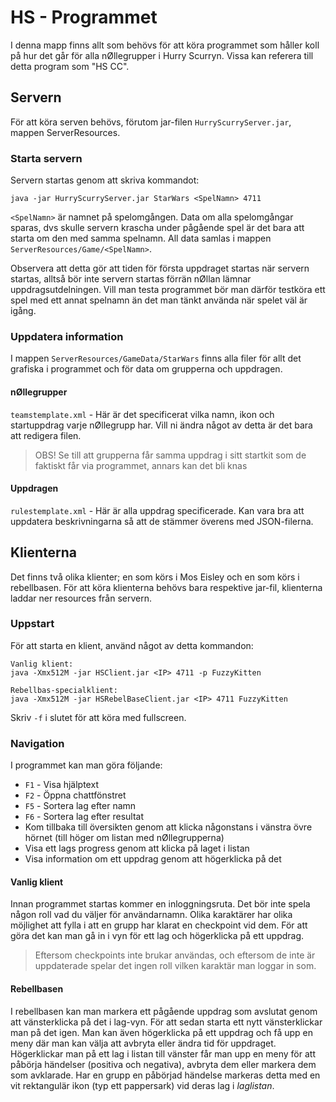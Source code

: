 # HS - Programmet
I denna mapp finns allt som behövs för att köra programmet som håller koll på hur det går för alla nØllegrupper i Hurry Scurryn. Vissa kan referera till detta program som "HS CC".

## Servern

För att köra serven behövs, förutom jar-filen `HurryScurryServer.jar`, mappen ServerResources.

### Starta servern
Servern startas genom att skriva kommandot:
```
java -jar HurryScurryServer.jar StarWars <SpelNamn> 4711
```

`<SpelNamn>` är namnet på spelomgången. Data om alla spelomgångar sparas, dvs skulle servern krascha under pågående spel är det bara att starta om den med samma spelnamn. All data samlas i mappen `ServerResources/Game/<SpelNamn>`.

Observera att detta gör att tiden för första uppdraget startas när servern startas, alltså bör inte servern startas förrän nØllan lämnar uppdragsutdelningen. Vill man testa programmet bör man därför testköra ett spel med ett annat spelnamn än det man tänkt använda när spelet väl är igång.

### Uppdatera information
I mappen `ServerResources/GameData/StarWars` finns alla filer för allt det grafiska i programmet och för data om grupperna och uppdragen.

#### nØllegrupper
`teamstemplate.xml` - Här är det specificerat vilka namn, ikon och startuppdrag varje nØllegrupp har. Vill ni ändra något av detta är det bara att redigera filen.
> OBS! Se till att grupperna får samma uppdrag i sitt startkit som de faktiskt får via programmet, annars kan det bli knas

#### Uppdragen
`rulestemplate.xml` - Här är alla uppdrag specificerade. Kan vara bra att uppdatera beskrivningarna så att de stämmer överens med JSON-filerna.

## Klienterna

Det finns två olika klienter; en som körs i Mos Eisley och en som körs i rebellbasen. För att köra klienterna behövs bara respektive jar-fil, klienterna laddar ner resources från servern.

### Uppstart
För att starta en klient, använd något av detta kommandon:

```make
Vanlig klient:
java -Xmx512M -jar HSClient.jar <IP> 4711 -p FuzzyKitten

Rebellbas-specialklient:
java -Xmx512M -jar HSRebelBaseClient.jar <IP> 4711 FuzzyKitten
```
Skriv `-f` i slutet för att köra med fullscreen.

### Navigation
I programmet kan man göra följande:
- `F1` - Visa hjälptext
- `F2` - Öppna chattfönstret
- `F5` - Sortera lag efter namn
- `F6` - Sortera lag efter resultat
- Kom tillbaka till översikten genom att klicka någonstans i vänstra övre hörnet (till höger om listan med nØllegrupperna)
- Visa ett lags progress genom att klicka på laget i listan
- Visa information om ett uppdrag genom att högerklicka på det

#### Vanlig klient
Innan programmet startas kommer en inloggningsruta. Det bör inte spela någon roll vad du väljer för användarnamn. Olika karaktärer har olika möjlighet att fylla i att en grupp har klarat en checkpoint vid dem. För att göra det kan man gå in i vyn för ett lag och högerklicka på ett uppdrag.

> Eftersom checkpoints inte brukar användas, och eftersom de inte är uppdaterade spelar det ingen roll vilken karaktär man loggar in som.

#### Rebellbasen
I rebellbasen kan man markera ett pågående uppdrag som avslutat
genom att vänsterklicka på det i lag-vyn. För att sedan starta ett nytt
vänsterklickar man på det igen. Man kan även högerklicka på ett uppdrag och få upp en meny där man kan välja att avbryta eller ändra tid för uppdraget. Högerklickar man på ett lag i listan till vänster får man upp en meny för att påbörja händelser (positiva och negativa), avbryta dem eller markera dem som avklarade. Har en grupp en påbörjad händelse markeras detta med en vit rektangulär ikon (typ ett pappersark) vid deras lag i _laglistan_. 
